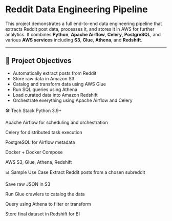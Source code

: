 # Reddit Data Engineering Pipeline

This project demonstrates a full end-to-end data engineering pipeline that extracts Reddit post data, processes it, and stores it in AWS for further analytics. It combines **Python**, **Apache Airflow**, **Celery**, **PostgreSQL**, and various **AWS services** including **S3**, **Glue**, **Athena**, and **Redshift**.

---

## 📌 Project Objectives

- Automatically extract posts from Reddit
- Store raw data in Amazon S3
- Catalog and transform data using AWS Glue
- Run SQL queries using Athena
- Load curated data into Amazon Redshift
- Orchestrate everything using Apache Airflow and Celery


🛠️ Tech Stack
Python 3.9+

Apache Airflow for scheduling and orchestration

Celery for distributed task execution

PostgreSQL for Airflow metadata

Docker + Docker Compose

AWS S3, Glue, Athena, Redshift


📊 Sample Use Case
Extract Reddit posts from a chosen subreddit

Save raw JSON in S3

Run Glue crawlers to catalog the data

Query using Athena to filter or transform

Store final dataset in Redshift for BI
